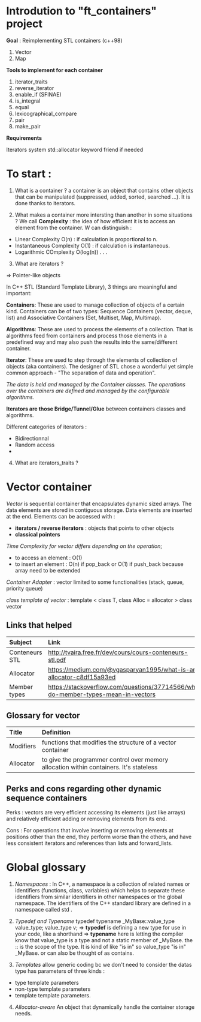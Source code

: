 # Introdution to "ft_containers" project

**Goal** : Reimplementing STL containers (c++98) 

  1. Vector
  2. Map

**Tools to implement for each container**

  1. iterator_traits
  2. reverse_iterator
  3. enable_if (SFINAE)
  4. is_integral
  5. equal
  6. lexicographical_compare
  7. pair
  8. make_pair

**Requirements**
  
  Iterators system
  std::allocator
  keyword friend if needed

# To start :

1. What is a container ?
a container is an object that contains other objects that can be manipulated (suppressed, added, sorted, searched ...). It is done thanks to iterators.

2. What makes a container more intersting than another in some situations ?
We call **Complexity** : the idea of how efficient it is to access an element from the container. W can distinguish :
 - Linear Complexity O(n) : if calculation is proportional to n.
 - Instantaneous Complexity O(1) : if calculation is instantaneous.
 - Logarithmic COmplexity O(log(n))
  .
  .
  .
  
 3. What are iterators ?
 
 => Pointer-like objects
 
 In C++ STL (Standard Template Library), 3 things are meaningful and important:

**Containers**: These are used to manage collection of objects of a certain kind. Containers can be of two types: Sequence Containers (vector, deque, list) and Associative Containers (Set, Multiset, Map, Multimap).

**Algorithms**: These are used to process the elements of a collection. That is algorithms feed from containers and process those elements in a predefined way and may also push the results into the same/different container.

**Iterator**: These are used to step through the elements of collection of objects (aka containers).
The designer of STL chose a wonderful yet simple common approach - "The separation of data and operation".

*The data is held and managed by the Container classes.*
*The operations over the containers are defined and managed by the configurable algorithms.*

**Iterators are those Bridge/Tunnel/Glue** between containers classes and algorithms.

Different categories of iterators :
  - Bidirectionnal
  - Random access
  - 

 
 4. What are iterators_traits ?
 
  
# Vector container

*Vector* is sequential container that encapsulates dynamic sized arrays. The data elements are stored in contiguous storage. Data elements are inserted at the end.
Elements can be accessed with :
- **iterators / reverse iterators** : objects that points to other objects
- **classical pointers**

*Time Complexity for vector differs depending on the operation*;
  - to access an element : O(1)
  - to insert an element : O(n) if pop_back or O(1) if push_back because array need to be extended
 
 *Container Adapter* : vector limited to some functionalities (stack, queue, priority queue)
 
 *class template of vector* : template < class T, class Alloc = allocator<T> > class vector
  


Links that helped
-----------
| Subject | Link |
|:--------------|:----------------|
| Conteneurs STL | http://tvaira.free.fr/dev/cours/cours-conteneurs-stl.pdf |
| Allocator | https://medium.com/@vgasparyan1995/what-is-an-allocator-c8df15a93ed |
| Member types | https://stackoverflow.com/questions/37714566/what-do-member-types-mean-in-vectors |



Glossary for vector
-----------
| Title | Definition |
|:--------------|:----------------|
| Modifiers | functions that modifies the structure of a vector container |
| Allocator | to give the programmer control over memory allocation within containers. It's stateless|

Perks and cons regarding other dynamic sequence containers
-----------

Perks : vectors are very efficient accessing its elements (just like arrays) and relatively efficient adding or removing elements from its end. 
  
Cons : For operations that involve inserting or removing elements at positions other than the end, they perform worse than the others, and have less consistent iterators and references than lists and forward_lists.

  # Global glossary
  
1. *Namespaces* : In C++, a namespace is a collection of related names or identifiers (functions, class, variables) which helps to separate these identifiers from similar identifiers in other namespaces or the global namespace. The identifiers of the C++ standard library are defined in a namespace called std .

2. *Typedef and Typename*
typedef typename _MyBase::value_type value_type;
value_type v;
  => **typedef** is defining a new type for use in your code, like a shorthand
  => **typename** here is letting the compiler know that value_type is a type and not a static member of _MyBase.
        the :: is the scope of the type. It is kind of like "is in" so value_type "is in" _MyBase. or can also be thought of as contains.
        
 3. *Templates*
 allow generic coding bc we don't need to consider the datas type
 has parameters of three kinds :
 - type template parameters
 - non-type template parameters
 - template template parameters.
  
 4. *Allocator-aware*
  An object that dynamically handle the container storage needs.
